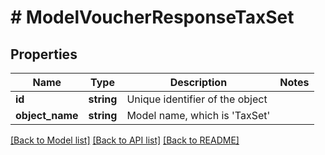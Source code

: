 # # ModelVoucherResponseTaxSet

## Properties

Name | Type | Description | Notes
------------ | ------------- | ------------- | -------------
**id** | **string** | Unique identifier of the object |
**object_name** | **string** | Model name, which is &#39;TaxSet&#39; |

[[Back to Model list]](../../README.md#models) [[Back to API list]](../../README.md#endpoints) [[Back to README]](../../README.md)
